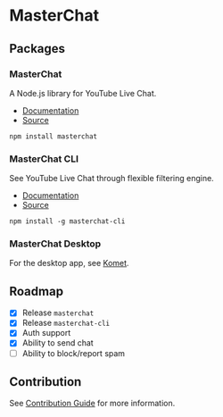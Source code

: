 # MasterChat

## Packages

### MasterChat

A Node.js library for YouTube Live Chat.

- [Documentation](https://holodata.github.io/masterchat/)
- [Source](https://github.com/holodata/masterchat/tree/master/packages/core)

```
npm install masterchat
```

### MasterChat CLI

See YouTube Live Chat through flexible filtering engine.

- [Documentation](https://github.com/holodata/masterchat/blob/master/packages/cli/README.md)
- [Source](https://github.com/holodata/masterchat/tree/master/packages/cli)

```
npm install -g masterchat-cli
```

### MasterChat Desktop

For the desktop app, see [Komet](https://github.com/holodata/komet).

## Roadmap

- [x] Release `masterchat`
- [x] Release `masterchat-cli`
- [x] Auth support
- [x] Ability to send chat
- [ ] Ability to block/report spam

## Contribution

See [Contribution Guide](./CONTRIBUTING.md) for more information.
